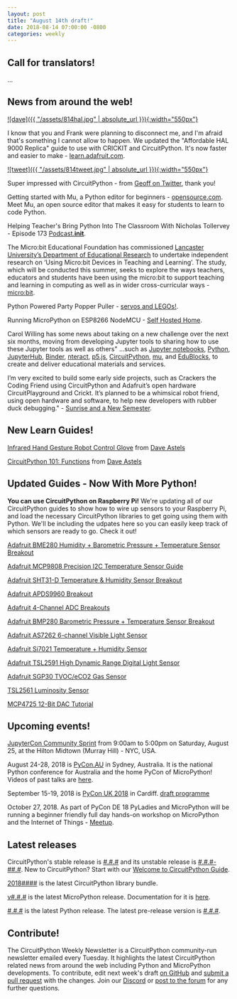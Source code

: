 ```yaml
---
layout: post
title: "August 14th draft!"
date: 2018-08-14 07:00:00 -0800
categories: weekly
---
```


## Call for translators!

...

## News from around the web!

[![dave]({{ "/assets/814hal.jpg" | absolute_url }}){:width="550px"}](https://learn.adafruit.com/hal-9000-replica/updating-with-crickit)

I know that you and Frank were planning to disconnect me, and I'm afraid that's something I cannot allow to happen. We updated the "Affordable HAL 9000 Replica" guide to use with CRICKIT and CircuitPython. It's now faster and easier to make - [learn.adafruit.com](https://learn.adafruit.com/hal-9000-replica/updating-with-crickit).

[![tweet]({{ "/assets/814tweet.jpg" | absolute_url }}){:width="550px"}](https://twitter.com/gcschmit/status/1026931262840352768)

Super impressed with CircuitPython - from [Geoff on Twitter](https://twitter.com/gcschmit/status/1026931262840352768), thank you!

Getting started with Mu, a Python editor for beginners - [opensource.com](https://opensource.com/article/18/8/getting-started-mu-python-editor-beginners). Meet Mu, an open source editor that makes it easy for students to learn to code Python.

Helping Teacher's Bring Python Into The Classroom With Nicholas Tollervey - Episode 173 [Podcast.__init__](https://www.podcastinit.com/education-with-nicholas-tollervey-episode-173/).

The Micro:bit Educational Foundation has commissioned [Lancaster University’s Department of Educational Research](http://www.lancaster.ac.uk/educational-research/about-us/) to undertake independent research on ‘Using Micro:bit Devices in Teaching and Learning’. The study, which will be conducted this summer, seeks to explore the ways teachers, educators and students have been using the micro:bit to support teaching and learning in computing as well as in wider cross-curricular ways - [micro:bit](http://microbit.org/en/2018-07-25-lancaster-research/).

Python Powered Party Popper Puller - [servos and LEGOs!](https://ukbaz.github.io/howto/party_popper.html).

Running MicroPython on ESP8266 NodeMCU - [Self Hosted Home](https://selfhostedhome.com/running-micropython-on-esp8266-nodemcu/).

Carol Willing has some news about taking on a new challenge over the next six months, moving from developing Jupyter tools to sharing how to use these Jupyter tools as well as others" ...such as [Jupyter notebooks](https://jupyter.org/), [Python](https://www.willingconsulting.com/post/2018-08-09-sunrise-semester/python.org), [JupyterHub](https://jupyterhub.readthedocs.io/), [Binder](https://mybinder.org/), [nteract](https://nteract.io/), [p5.js](https://p5js.org/), [CircuitPython](https://github.com/adafruit/circuitpython), [mu](https://codewith.mu/), and [EduBlocks](https://edublocks.org/), to create and deliver educational materials and services.

I’m very excited to build some early side projects, such as Crackers the Coding Friend using CircuitPython and Adafruit’s open hardware CircuitPlayground and Crickt. It’s planned to be a whimsical robot friend, using open hardware and software, to help new developers with rubber duck debugging." - [Sunrise and a New Semester](https://www.willingconsulting.com/post/2018-08-09-sunrise-semester/).

## New Learn Guides!

[Infrared Hand Gesture Robot Control Glove](https://learn.adafruit.com/cpx-ir-infrared-hand-gesture-robot-control-glove/) from [Dave Astels](https://learn.adafruit.com/users/dastels)

[CircuitPython 101: Functions](https://learn.adafruit.com/circuitpython-101-functions) from [Dave Astels](https://learn.adafruit.com/users/dastels)

## Updated Guides - Now With More Python!

**You can use CircuitPython on Raspberry Pi!** We're updating all of our CircuitPython guides to show how to wire up sensors to your Raspberry Pi, and load the necessary CircuitPython libraries to get going using them with Python. We'll be including the udpates here so you can easily keep track of which sensors are ready to go. Check it out!

[Adafruit BME280 Humidity + Barometric Pressure + Temperature Sensor Breakout](https://learn.adafruit.com/adafruit-bme280-humidity-barometric-pressure-temperature-sensor-breakout)

[Adafruit MCP9808 Precision I2C Temperature Sensor Guide](https://learn.adafruit.com/adafruit-mcp9808-precision-i2c-temperature-sensor-guide)

[Adafruit SHT31-D Temperature & Humidity Sensor Breakout](https://learn.adafruit.com/adafruit-sht31-d-temperature-and-humidity-sensor-breakout)

[Adafruit APDS9960 Breakout](https://learn.adafruit.com/adafruit-apds9960-breakout)

[Adafruit 4-Channel ADC Breakouts](https://learn.adafruit.com/adafruit-4-channel-adc-breakouts)

[Adafruit BMP280 Barometric Pressure + Temperature Sensor Breakout](https://learn.adafruit.com/adafruit-bmp280-barometric-pressure-plus-temperature-sensor-breakout)

[Adafruit AS7262 6-channel Visible Light Sensor](https://learn.adafruit.com/adafruit-as7262-6-channel-visible-light-sensor)

[Adafruit Si7021 Temperature + Humidity Sensor](https://learn.adafruit.com/adafruit-si7021-temperature-plus-humidity-sensor)

[Adafruit TSL2591 High Dynamic Range Digital Light Sensor](https://learn.adafruit.com/adafruit-tsl2591)

[Adafruit SGP30 TVOC/eCO2 Gas Sensor](https://learn.adafruit.com/adafruit-sgp30-gas-tvoc-eco2-mox-sensor)

[TSL2561 Luminosity Sensor](https://learn.adafruit.com/tsl2561)

[MCP4725 12-Bit DAC Tutorial](https://learn.adafruit.com/mcp4725-12-bit-dac-tutorial)

## Upcoming events!

[JupyterCon Community Sprint](https://www.eventbrite.com/e/jupytercon-community-sprint-day-tickets-48679310127) from 9:00am to 5:00pm on Saturday, August 25, at the Hilton Midtown (Murray Hill) - NYC, USA.

August 24-28, 2018 is [PyCon.AU](https://2018.pycon-au.org/) in Sydney, Australia. It is the national Python conference for Australia and the home PyCon of MicroPython! Videos of past talks are [here](https://www.youtube.com/user/PyConAU).

September 15-19, 2018 is [PyCon UK 2018](https://2018.pyconuk.org/) in Cardiff. [draft programme](https://2018.pyconuk.org/programme/)

October 27, 2018. As part of PyCon DE 18 PyLadies and MicroPython will be running a
beginner friendly full day hands-on workshop on MicroPython and the
Internet of Things - [Meetup](https://www.meetup.com/de-DE/PyData-Suedwest/events/253574767/).

## Latest releases

CircuitPython's stable release is [#.#.#](https://github.com/adafruit/circuitpython/releases/latest) and its unstable release is [#.#.#-##.#](https://github.com/adafruit/circuitpython/releases). New to CircuitPython? Start with our [Welcome to CircuitPython Guide](https://learn.adafruit.com/welcome-to-circuitpython).

[2018####](https://github.com/adafruit/Adafruit_CircuitPython_Bundle/releases/latest) is the latest CircuitPython library bundle.

[v#.#.#](https://micropython.org/download) is the latest MicroPython release. Documentation for it is [here](http://docs.micropython.org/en/latest/pyboard/).

[#.#.#](https://www.python.org/downloads/) is the latest Python release. The latest pre-release version is [#.#.#](https://www.python.org/download/pre-releases/).

## Contribute!

The CircuitPython Weekly Newsletter is a CircuitPython community-run newsletter emailed every Tuesday. It highlights the latest CircuitPython related news from around the web including Python and MicroPython developments. To contribute, edit next week's draft [on GitHub](https://github.com/adafruit/circuitpython-weekly-newsletter/tree/gh-pages/_drafts) and [submit a pull request](https://help.github.com/articles/editing-files-in-your-repository/) with the changes. Join our [Discord](https://adafru.it/discord) or [post to the forum](https://forums.adafruit.com/viewforum.php?f=60) for any further questions.
